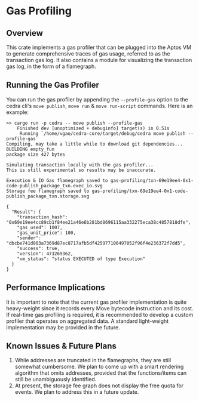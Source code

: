 # Gas Profiling

## Overview
This crate implements a gas profiler that can be plugged into the Aptos VM to generate comprehensive traces of gas usage, referred to as the transaction gas log.
It also contains a module for visualizing the transaction gas log, in the form of a flamegraph.

## Running the Gas Profiler
You can run the gas profiler by appending the `--profile-gas` option to the cedra cli's `move publish`, `move run` & `move run-script` commands. Here is an example:
```
>> cargo run -p cedra -- move publish --profile-gas
    Finished dev [unoptimized + debuginfo] target(s) in 0.51s
     Running `/home/vgao/cedra-core/target/debug/cedra move publish --profile-gas`
Compiling, may take a little while to download git dependencies...
BUILDING empty_fun
package size 427 bytes

Simulating transaction locally with the gas profiler...
This is still experimental so results may be inaccurate.

Execution & IO Gas flamegraph saved to gas-profiling/txn-69e19ee4-0x1-code-publish_package_txn.exec_io.svg
Storage fee flamegraph saved to gas-profiling/txn-69e19ee4-0x1-code-publish_package_txn.storage.svg

{
  "Result": {
    "transaction_hash": "0x69e19ee4cc89cb1f84ee21a46e6b281bd8696115aa332275eca38c4857818dfe",
    "gas_used": 1007,
    "gas_unit_price": 100,
    "sender": "dbcbe741d003a7369d87ec8717afb5df425977106497052f96f4e236372f7dd5",
    "success": true,
    "version": 473269362,
    "vm_status": "status EXECUTED of type Execution"
  }
}
```

## Performance Implications
It is important to note that the current gas profiler implementation is quite heavy-weight since it records every Move bytecode instruction and its cost. If real-time gas profiling is required, it is recommended to develop a custom profiler that operates on aggregated data. A standard light-weight implementation may be provided in the future.

## Known Issues & Future Plans
1. While addresses are truncated in the flamegraphs, they are still somewhat cumbersome. We plan to come up with a smart rendering algorithm that omits addresses, provided that the functions/items can still be unambiguously identified.
2. At present, the storage fee graph does not display the free quota for events. We plan to address this in a future update.
